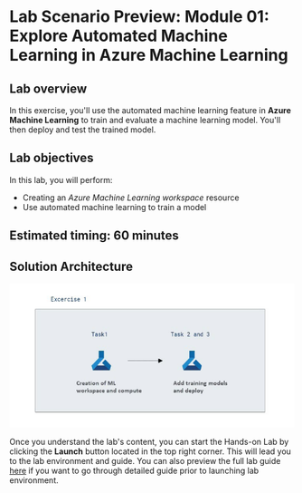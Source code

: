 
# Lab Scenario Preview: Module 01: Explore Automated Machine Learning in Azure Machine Learning

## Lab overview

In this exercise, you'll use the automated machine learning feature in **Azure Machine Learning** to train and evaluate a machine learning model. You'll then deploy and test the trained model.

## Lab objectives

In this lab, you will perform:

- Creating an *Azure Machine Learning workspace* resource
- Use automated machine learning to train a model

## Estimated timing: 60 minutes

## Solution Architecture

![](../media/lab01-arch.JPG)

Once you understand the lab's content, you can start the Hands-on Lab by clicking the **Launch** button located in the top right corner. This will lead you to the lab environment and guide. You can also preview the full lab guide [here](https://experience.cloudlabs.ai/#/labguidepreview/1c4e71ee-a835-416f-8c97-185cec7bee07)
if you want to go through detailed guide prior to launching lab environment.  
